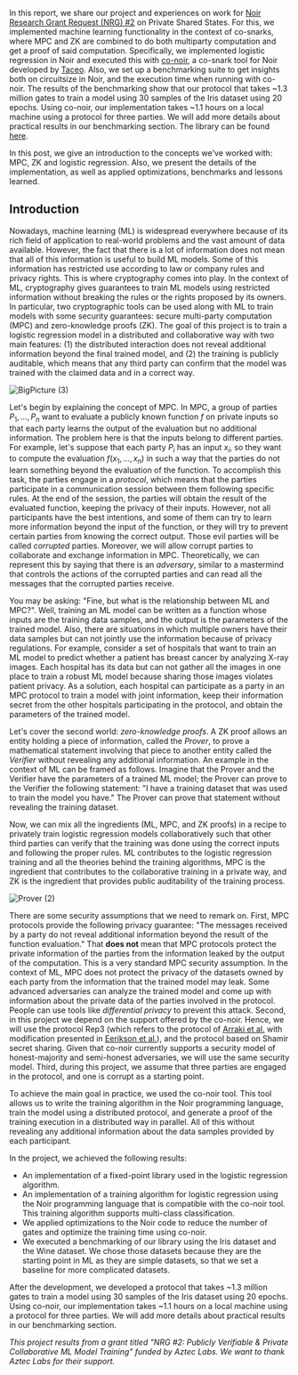 In this report, we share our project and experiences on work for [Noir Research Grant Request (NRG) #2](https://github.com/orgs/noir-lang/discussions/6289) on Private Shared States. For this, we implemented machine learning functionality in the context of co-snarks, where MPC and ZK are combined to do both multiparty computation and get a proof of said computation. Specifically, we implemented logistic regression in Noir and executed this with [co-noir](https://github.com/TaceoLabs/co-snarks/tree/main/co-noir/co-noir), a co-snark tool for Noir developed by [Taceo](https://taceo.io/). Also, we set up a benchmarking suite to get insights both on circuitsize in Noir, and the execution time when running with co-noir. The results of the benchmarking show that our protocol that takes ~1.3 million gates to train a model using 30 samples of the Iris dataset using 20 epochs. Using co-noir, our implementation takes ~1.1 hours on a local machine using a protocol for three parties. We will add more details about practical results in our benchmarking section. The library can be found [here](https://github.com/hashcloak/noir-mpc-ml). 

In this post, we give an introduction to the concepts we've worked with: MPC, ZK and logistic regression. Also, we present the details of the implementation, as well as applied optimizations, benchmarks and lessons learned. 

## Introduction

Nowadays, machine learning (ML) is widespread everywhere because of its rich field of application to real-world problems and the vast amount of data available. However, the fact that there is a lot of information does not mean that all of this information is useful to build ML models. Some of this information has restricted use according to law or company rules and privacy rights. This is where cryptography comes into play. In the context of ML, cryptography gives guarantees to train ML models using restricted information without breaking the rules or the rights proposed by its owners. In particular, two cryptographic tools can be used along with ML to train models with some security guarantees: secure multi-party computation (MPC) and zero-knowledge proofs (ZK). The goal of this project is to train a logistic regression model in a distributed and collaborative way with two main features: (1) the distributed interaction does not reveal additional information beyond the final trained model, and (2) the training is publicly auditable, which means that any third party can confirm that the model was trained with the claimed data and in a correct way.

![BigPicture (3)](https://hackmd.io/_uploads/ryLk9yJu1g.png)

Let's begin by explaining the concept of MPC. In MPC, a group of parties $P_1, \dots, P_n$ want to evaluate a publicly known function $f$ on private inputs so that each party learns the output of the evaluation but no additional information. The problem here is that the inputs belong to different parties. For example, let's suppose that each party $P_i$ has an input $x_i$, so they want to compute the evaluation $f(x_1, \dots, x_n)$ in such a way that the parties do not learn something beyond the evaluation of the function. To accomplish this task, the parties engage in a *protocol*, which means that the parties participate in a communication session between them following specific rules. At the end of the session, the parties will obtain the result of the evaluated function, keeping the privacy of their inputs. However, not all participants have the best intentions, and some of them can try to learn more information beyond the input of the function, or they will try to prevent certain parties from knowing the correct output. Those evil parties will be called *corrupted* parties. Moreover, we will allow corrupt parties to collaborate and exchange information in MPC. Theoretically, we can represent this by saying that there is an *adversary*, similar to a mastermind that controls the actions of the corrupted parties and can read all the messages that the corrupted parties receive.

You may be asking: "Fine, but what is the relationship between ML and MPC?". Well, training an ML model can be written as a function whose inputs are the training data samples, and the output is the parameters of the trained model. Also, there are situations in which multiple owners have their data samples but can not jointly use the information because of privacy regulations. For example, consider a set of hospitals that want to train an ML model to predict whether a patient has breast cancer by analyzing X-ray images. Each hospital has its data but can not gather all the images in one place to train a robust ML model because sharing those images violates patient privacy. As a solution, each hospital can participate as a party in an MPC protocol to train a model with joint information, keep their information secret from the other hospitals participating in the protocol, and obtain the parameters of the trained model.

Let's cover the second world: *zero-knowledge proofs*. A ZK proof allows an entity holding a piece of information, called the *Prover*, to prove a mathematical statement involving that piece to another entity called the *Verifier* without revealing any additional information. An example in the context of ML can be framed as follows. Imagine that the Prover and the Verifier have the parameters of a trained ML model; the Prover can prove to the Verifier the following statement: "I have a training dataset that was used to train the model you have." The Prover can prove that statement without revealing the training dataset.

Now, we can mix all the ingredients (ML, MPC, and ZK proofs) in a recipe to privately train logistic regression models collaboratively such that other third parties can verify that the training was done using the correct inputs and following the proper rules. ML contributes to the logistic regression training and all the theories behind the training algorithms, MPC is the ingredient that contributes to the collaborative training in a private way, and ZK is the ingredient that provides public auditability of the training process.

![Prover (2)](https://hackmd.io/_uploads/rJhmsykOkx.png)

There are some security assumptions that we need to remark on. First, MPC protocols provide the following privacy guarantee: "The messages received by a party do not reveal additional information beyond the result of the function evaluation." That **does not** mean that MPC protocols protect the private information of the parties from the information leaked by the output of the computation. This is a very standard MPC security assumption. In the context of ML, MPC does not protect the privacy of the datasets owned by each party from the information that the trained model may leak. Some advanced adversaries can analyze the trained model and come up with information about the private data of the parties involved in the protocol. People can use tools like *differential privacy* to prevent this attack. Second, in this project we depend on the support offered by the co-noir. Hence, we will use the protocol Rep3 (which refers to the protocol of [Arraki et al.](https://ieeexplore.ieee.org/document/7958613) with modification presented in [Eerikson et al.](https://eprint.iacr.org/2019/164.pdf)), and the protocol based on Shamir secret sharing. Given that co-noir currently supports a security model of honest-majority and semi-honest adversaries, we will use the same security model. Third, during this project, we assume that three parties are engaged in the protocol, and one is corrupt as a starting point.

To achieve the main goal in practice, we used the co-noir tool. This tool allows us to write the training algorithm in the Noir programming language, train the model using a distributed protocol, and generate a proof of the training execution in a distributed way in parallel. All of this without revealing any additional information about the data samples provided by each participant.

In the project, we achieved the following results:

- An implementation of a fixed-point library used in the logistic regression algorithm.
- An implementation of a training algorithm for logistic regression using the Noir programming language that is compatible with the co-noir tool. This training algorithm supports multi-class classification.
- We applied optimizations to the Noir code to reduce the number of gates and optimize the training time using co-noir.
- We executed a benchmarking of our library using the Iris dataset and the Wine dataset. We chose those datasets because they are the starting point in ML as they are simple datasets, so that we set a baseline for more complicated datasets.

After the development, we developed a protocol that takes ~1.3 million gates to train a model using 30 samples of the Iris dataset using 20 epochs. Using co-noir, our implementation takes ~1.1 hours on a local machine using a protocol for three parties. We will add more details about practical results in our benchmarking section.

*This project results from a grant titled "NRG #2: Publicly Verifiable & Private Collaborative ML Model Training" funded by Aztec Labs. We want to thank Aztec Labs for their support.*